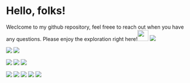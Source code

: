 # Hello, folks! 
Weclcome to my github repository, feel freee to reach out when you have any questions. Please enjoy the exploration right here!<img src="https://raw.githubusercontent.com/MartinHeinz/MartinHeinz/master/wave.gif" width="30px">
![](https://img.shields.io/badge/<OS>-<Linux>-informational?style=flat&logo=<LOGO_NAME>&logoColor=white&color=2bbc8a)

![](https://img.shields.io/badge/<Software>-<ROS>-informational?style=flat&logo=<LOGO_NAME>&logoColor=white&color=2bbc8a)
![](https://img.shields.io/badge/<Software>-<Matlab>-informational?style=flat&logo=<LOGO_NAME>&logoColor=white&color=2bbc8a)

![](https://img.shields.io/badge/<Code>-<C++>-informational?style=flat&logo=<LOGO_NAME>&logoColor=white&color=2bbc8a)
![](https://img.shields.io/badge/<Code>-<Python>-informational?style=flat&logo=<LOGO_NAME>&logoColor=white&color=2bbc8a)
![](https://img.shields.io/badge/<Code>-<Matlab>-informational?style=flat&logo=<LOGO_NAME>&logoColor=white&color=2bbc8a)


![](https://img.shields.io/badge/<Research_Field>-<Computer_Vision>-informational?style=flat&logo=<LOGO_NAME>&logoColor=white&color=2bbc8a)
![](https://img.shields.io/badge/<Research_Field>-<Deep_Learning>-informational?style=flat&logo=<LOGO_NAME>&logoColor=white&color=2bbc8a)
![](https://img.shields.io/badge/<Research_Field>-<Path_Planning_and_Following>-informational?style=flat&logo=<LOGO_NAME>&logoColor=white&color=2bbc8a)
![](https://img.shields.io/badge/<Research_Field>-<SLAM>-informational?style=flat&logo=<LOGO_NAME>&logoColor=white&color=2bbc8a)
![](https://img.shields.io/badge/<Research_Field>-<Robust_Controller>-informational?style=flat&logo=<LOGO_NAME>&logoColor=white&color=2bbc8a)
